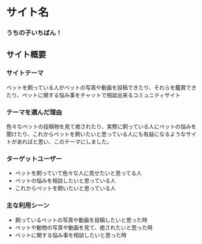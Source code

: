 # サイト名
### うちの子いちばん！
## サイト概要
### サイトテーマ
ペットを飼っている人がペットの写真や動画を投稿できたり、それらを鑑賞できたり、ペットに関する悩み事をチャットで相談出来るコミュニティサイト
### テーマを選んだ理由
色々なペットの投稿物を見て癒されたり、実際に飼っている人にペットの悩みを聞けたり、これからペットを飼いたいと思っている人にも有益になるようなサイトがあればと思い、このテーマにしました。
### ターゲットユーザー
- ペットを飼っていて色々な人に見せたいと思ってる人
- ペットの悩みを相談したいと思っている人
- これからペットを飼いたいと思っている人
### 主な利用シーン
- 飼っているペットの写真や動画を投稿したいと思った時
- ペットや動物の写真や動画を見て、癒されたいと思った時
- ペットに関する悩み事を相談したいと思った時